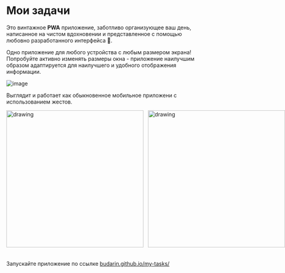 # Мои задачи

Это винтажное <strong>PWA</strong> приложение, заботливо организующее ваш день, написанное на чистом вдохновении и представленное с помощью любовно разработанного интерфейса 💯.

Одно приложение для любого устройства с любым размером экрана!
Попробуйте активно изменять размеры окна - приложение наилучшим образом адаптируется для наилучшего и удобного отображения информации.

![image](https://github.com/budarin/my-tasks/assets/8055157/1ce3222a-499d-4e8a-b60c-57a58cca2592)

Выглядит и работает как обыкновенное мобильное приложени с использованием жестов.

<div style="display:flex">
<img src="https://github.com/budarin/my-tasks/assets/8055157/b41fd049-4fc0-4286-af83-0c7fb15d9be1" alt="drawing" width="360"/>
<span>&nbsp;&nbsp;&nbsp;</span>
<img src="https://github.com/budarin/my-tasks/assets/8055157/31f36284-fb61-4bab-a25b-b32ae59ed639" alt="drawing" width="360"/>
</div>

<br />
<br />
Запускайте приложение по ссылке <a href="budarin.github.io/my-tasks/" target="_blank">budarin.github.io/my-tasks/</a>
